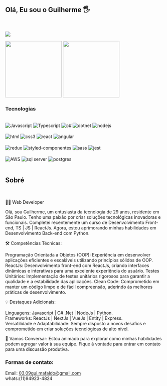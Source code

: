 ## Olá, Eu sou o Guilherme 🖐️


<br />
<p align="left">
  <a href="mailto: 03.09gui.mafaldo@gmail.com">
    <img src="https://skillicons.dev/icons?i=gmail,linkedin,instagram" />
  </a>
</p>


 <div >

  <img height="180em" src="https://github-readme-stats.vercel.app/api?username=GuiMafaldo&show_icons=true&theme=great-gatsby&include_all_commits-true&count_private=true" />
  <img align="rigth" height="180em" src="https://github-readme-stats.vercel.app/api/top-langs/?username=GuiMafaldo&layout=compact&langs_count=16&theme=great-gatsby" />
 </div>
 
### Tecnologias

<div style="display: inline_block"><br/>
  <img align="center" src="https://img.shields.io/badge/JavaScript-F7DF1E?style=for-the-badge&logo=javascript&logoColor=black" alt="Javascript"/>
  <img align="center" src="https://img.shields.io/badge/TypeScript-007ACC?style=for-the-badge&logo=typescript&logoColor=white" alt="Typescript"/>
  <img align="center" src="https://img.shields.io/badge/C%23-239120?style=for-the-badge&logo=c-sharp&logoColor=white" alt="c#" />
  <img align="center" src="https://img.shields.io/badge/.NET-5C2D91?style=for-the-badge&logo=.net&logoColor=white" alt="dotnet"/>
  <img align="center" src="https://img.shields.io/badge/Node.js-43853D?style=for-the-badge&logo=node.js&logoColor=white" alt="nodejs"/><br /><br />
  <img align="center" src="https://img.shields.io/badge/HTML5-E34F26?style=for-the-badge&logo=html5&logoColor=white" alt="html"/>
  <img align="center" src="https://img.shields.io/badge/CSS3-1572B6?style=for-the-badge&logo=css3&logoColor=white" alt="css3"/>
  <img align="center" src="https://img.shields.io/badge/React-20232A?style=for-the-badge&logo=react&logoColor=61DAFB" alt="react"/>
  <img align="center" src="https://img.shields.io/badge/Angular-DD0031?style=for-the-badge&logo=angular&logoColor=white"alt="angular"/><br /><br />
  <img align="center" src="https://img.shields.io/badge/Redux-593D88?style=for-the-badge&logo=redux&logoColor=white" alt="redux"/>
  <img align="center" src="https://img.shields.io/badge/styled--components-DB7093?style=for-the-badge&logo=styled-components&logoColor=white" alt="styled-componentes"/>
  <img align="center" src="https://img.shields.io/badge/Sass-CC6699?style=for-the-badge&logo=sass&logoColor=white" alt="sass"/>
  <img align="center" src="https://img.shields.io/badge/Jest-323330?style=for-the-badge&logo=Jest&logoColor=whit" alt="jest"/><br /><br />
  <img align="center" src="https://img.shields.io/badge/Amazon_AWS-232F3E?style=for-the-badge&logo=amazon-aws&logoColor=white" alt="AWS" />
  <img align="center" src="https://img.shields.io/badge/Microsoft_SQL_Server-CC2927?style=for-the-badge&logo=microsoft-sql-server&logoColor=whit" alt="sql server"/>
  <img align="center" src="https://img.shields.io/badge/PostgreSQL-316192?style=for-the-badge&logo=postgresql&logoColor=white" alt="postgres"/>
</div><br />




## Sobré



<br />

👨‍💻 Web Developer 

Olá, sou Guilherme, um entusiasta da tecnologia de 29 anos, residente em São Paulo. Tenho uma paixão por criar soluções tecnológicas inovadoras e funcionais. Completei recentemente um curso de Desenvolvimento Front-end, TS | JS | ReactJs. Agora, estou aprimorando minhas habilidades em Desenvolvimento Back-end com Python.

🛠️ Competências Técnicas:

Programação Orientada a Objetos (OOP): Experiência em desenvolver aplicações eficientes e escaláveis utilizando princípios sólidos de OOP.
ReactJs: Desenvolvimento front-end com ReactJs, criando interfaces dinâmicas e interativas para uma excelente experiência do usuário.
Testes Unitários: Implementação de testes unitários rigorosos para garantir a qualidade e a estabilidade das aplicações.
Clean Code: Comprometido em manter um código limpo e de fácil compreensão, aderindo às melhores práticas de desenvolvimento.

💡 Destaques Adicionais: <br /> <br />
Linguagens:  Javascript  | C# .Net  |  NodeJs  |  Python. <br /> 
Frameworks:  ReactJs  |  NextJs  |  VueJs  |  Entity  |  Express. <br/>
Versatilidade e Adaptabilidade: Sempre disposto a novos desafios e comprometido em criar soluções tecnológicas de alto nível.

🔗 Vamos Conversar: Estou animado para explorar como minhas habilidades podem agregar valor à sua equipe. Fique à vontade para entrar em contato para uma discussão produtiva.


### Formas de contato: <br />

Email: 03.09gui.mafaldo@gmail.com <br />
whats:(11)94923-4824
